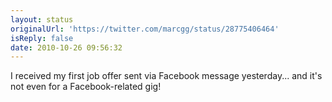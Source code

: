 ```yaml
---
layout: status
originalUrl: 'https://twitter.com/marcgg/status/28775406464'
isReply: false
date: 2010-10-26 09:56:32
---
```


I received my first job offer sent via Facebook message yesterday... and it's not even for a Facebook-related gig!
